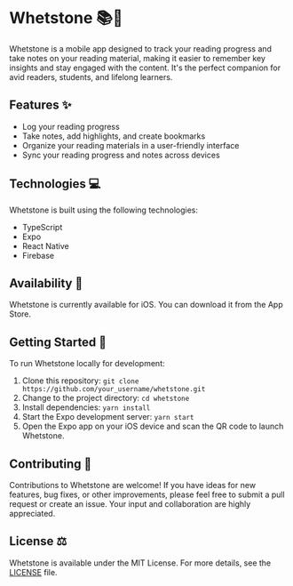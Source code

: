 # Whetstone 📚📝

Whetstone is a mobile app designed to track your reading progress and take notes on your reading material, making it easier to remember key insights and stay engaged with the content. It's the perfect companion for avid readers, students, and lifelong learners.

## Features ✨

- Log your reading progress
- Take notes, add highlights, and create bookmarks
- Organize your reading materials in a user-friendly interface
- Sync your reading progress and notes across devices

## Technologies 💻

Whetstone is built using the following technologies:

- TypeScript
- Expo
- React Native
- Firebase

## Availability 📱

Whetstone is currently available for iOS. You can download it from the App Store.

## Getting Started 🚀

To run Whetstone locally for development:

1. Clone this repository: `git clone https://github.com/your_username/whetstone.git`
2. Change to the project directory: `cd whetstone`
3. Install dependencies: `yarn install`
4. Start the Expo development server: `yarn start`
5. Open the Expo app on your iOS device and scan the QR code to launch Whetstone.

## Contributing 🤝

Contributions to Whetstone are welcome! If you have ideas for new features, bug fixes, or other improvements, please feel free to submit a pull request or create an issue. Your input and collaboration are highly appreciated.

## License ⚖️

Whetstone is available under the MIT License. For more details, see the [LICENSE](LICENSE) file.
